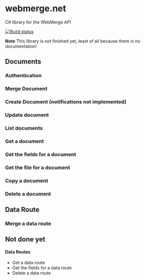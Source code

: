# webmerge.net
C# library for the WebMerge API

[![Build status](https://ci.appveyor.com/api/projects/status/9rk7abm8qyi7hlus?svg=true)](https://ci.appveyor.com/project/csharpsi/webmerge-net)

**Note** This library is not finished yet, least of all because there is no documentation!

## Documents

### Authentication

### Merge Document

### Create Document (notifications not implemented)

### Update document

### List documents

### Get a document

### Get the fields for a document

### Get the file for a document

### Copy a document

### Delete a document

## Data Route

### Merge a data route


## Not done yet

#### Data Routes
* Get a data route
* Get the fields for a data route
* Delete a data route